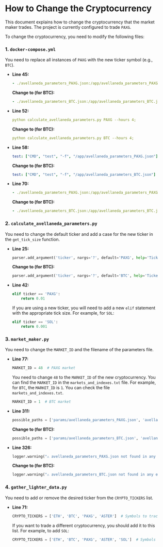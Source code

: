 # How to Change the Cryptocurrency

This document explains how to change the cryptocurrency that the market maker trades. The project is currently configured to trade `PAXG`.

To change the cryptocurrency, you need to modify the following files:

### 1. `docker-compose.yml`

You need to replace all instances of `PAXG` with the new ticker symbol (e.g., `BTC`).

*   **Line 45:**
    ```yaml
    - ./avellaneda_parameters_PAXG.json:/app/avellaneda_parameters_PAXG.json
    ```
    **Change to (for BTC):**
    ```yaml
    - ./avellaneda_parameters_BTC.json:/app/avellaneda_parameters_BTC.json
    ```

*   **Line 52:**
    ```yaml
    python calculate_avellaneda_parameters.py PAXG --hours 4;
    ```
    **Change to (for BTC):**
    ```yaml
    python calculate_avellaneda_parameters.py BTC --hours 4;
    ```

*   **Line 58:**
    ```yaml
    test: ["CMD", "test", "-f", "/app/avellaneda_parameters_PAXG.json"]
    ```
    **Change to (for BTC):**
    ```yaml
    test: ["CMD", "test", "-f", "/app/avellaneda_parameters_BTC.json"]
    ```

*   **Line 70:**
    ```yaml
    - ./avellaneda_parameters_PAXG.json:/app/avellaneda_parameters_PAXG.json
    ```
    **Change to (for BTC):**
    ```yaml
    - ./avellaneda_parameters_BTC.json:/app/avellaneda_parameters_BTC.json
    ```

### 2. `calculate_avellaneda_parameters.py`

You need to change the default ticker and add a case for the new ticker in the `get_tick_size` function.

*   **Line 25:**
    ```python
    parser.add_argument('ticker', nargs='?', default='PAXG', help='Ticker symbol (default: BTC)')
    ```
    **Change to (for BTC):**
    ```python
    parser.add_argument('ticker', nargs='?', default='BTC', help='Ticker symbol (default: BTC)')
    ```

*   **Line 42:**
    ```python
    elif ticker == 'PAXG':
        return 0.01
    ```
    If you are using a new ticker, you will need to add a new `elif` statement with the appropriate tick size. For example, for `SOL`:
    ```python
    elif ticker == 'SOL':
        return 0.001
    ```

### 3. `market_maker.py`

You need to change the `MARKET_ID` and the filename of the parameters file.

*   **Line 77:**
    ```python
    MARKET_ID = 48  # PAXG market
    ```
    You need to change `48` to the `MARKET_ID` of the new cryptocurrency. You can find the `MARKET_ID` in the `markets_and_indexes.txt` file. For example, for `BTC`, the `MARKET_ID` is `1`. You can check the file `markets_and_indexes.txt`.
    ```python
    MARKET_ID = 1  # BTC market
    ```

*   **Line 311:**
    ```python
    possible_paths = ['params/avellaneda_parameters_PAXG.json', 'avellaneda_parameters_PAXG.json', 'TRADER/avellaneda_parameters_PAXG.json']
    ```
    **Change to (for BTC):**
    ```python
    possible_paths = ['params/avellaneda_parameters_BTC.json', 'avellaneda_parameters_BTC.json', 'TRADER/avellaneda_parameters_BTC.json']
    ```

*   **Line 326:**
    ```python
    logger.warning("⚠️ avellaneda_parameters_PAXG.json not found in any expected location")
    ```
    **Change to (for BTC):**
    ```python
    logger.warning("⚠️ avellaneda_parameters_BTC.json not found in any expected location")
    ```

### 4. `gather_lighter_data.py`

You need to add or remove the desired ticker from the `CRYPTO_TICKERS` list.

*   **Line 71:**
    ```python
    CRYPTO_TICKERS = ['ETH', 'BTC', 'PAXG', 'ASTER']  # Symbols to track
    ```
    If you want to trade a different cryptocurrency, you should add it to this list. For example, to add `SOL`:
    ```python
    CRYPTO_TICKERS = ['ETH', 'BTC', 'PAXG', 'ASTER', 'SOL']  # Symbols to track
    ```
